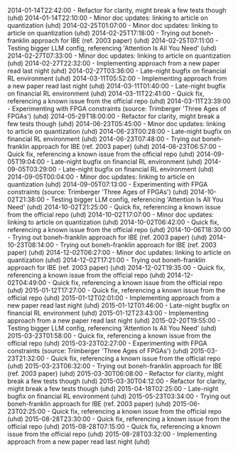 2014-01-14T22:42:00 - Refactor for clarity, might break a few tests though (uhd)
2014-01-14T22:10:00 - Minor doc updates: linking to article on quantization (uhd)
2014-02-25T01:07:00 - Minor doc updates: linking to article on quantization (uhd)
2014-02-25T17:18:00 - Trying out boneh-franklin approach for IBE (ref. 2003 paper) (uhd)
2014-02-25T07:11:00 - Testing bigger LLM config, referencing 'Attention Is All You Need' (uhd)
2014-02-27T07:33:00 - Minor doc updates: linking to article on quantization (uhd)
2014-02-27T22:32:00 - Implementing approach from a new paper read last night (uhd)
2014-02-27T03:36:00 - Late-night bugfix on financial RL environment (uhd)
2014-03-11T05:52:00 - Implementing approach from a new paper read last night (uhd)
2014-03-11T01:40:00 - Late-night bugfix on financial RL environment (uhd)
2014-03-11T22:41:00 - Quick fix, referencing a known issue from the official repo (uhd)
2014-03-11T23:39:00 - Experimenting with FPGA constraints (source: Trimberger 'Three Ages of FPGAs') (uhd)
2014-05-29T18:00:00 - Refactor for clarity, might break a few tests though (uhd)
2014-06-23T05:45:00 - Minor doc updates: linking to article on quantization (uhd)
2014-06-23T00:28:00 - Late-night bugfix on financial RL environment (uhd)
2014-06-23T07:48:00 - Trying out boneh-franklin approach for IBE (ref. 2003 paper) (uhd)
2014-06-23T06:57:00 - Quick fix, referencing a known issue from the official repo (uhd)
2014-09-05T19:04:00 - Late-night bugfix on financial RL environment (uhd)
2014-09-05T03:29:00 - Late-night bugfix on financial RL environment (uhd)
2014-09-05T00:04:00 - Minor doc updates: linking to article on quantization (uhd)
2014-09-05T07:13:00 - Experimenting with FPGA constraints (source: Trimberger 'Three Ages of FPGAs') (uhd)
2014-10-02T21:38:00 - Testing bigger LLM config, referencing 'Attention Is All You Need' (uhd)
2014-10-02T21:25:00 - Quick fix, referencing a known issue from the official repo (uhd)
2014-10-02T17:07:00 - Minor doc updates: linking to article on quantization (uhd)
2014-10-02T06:42:00 - Quick fix, referencing a known issue from the official repo (uhd)
2014-10-06T18:30:00 - Trying out boneh-franklin approach for IBE (ref. 2003 paper) (uhd)
2014-10-23T08:14:00 - Trying out boneh-franklin approach for IBE (ref. 2003 paper) (uhd)
2014-12-02T06:27:00 - Minor doc updates: linking to article on quantization (uhd)
2014-12-02T17:21:00 - Trying out boneh-franklin approach for IBE (ref. 2003 paper) (uhd)
2014-12-02T19:35:00 - Quick fix, referencing a known issue from the official repo (uhd)
2014-12-02T04:49:00 - Quick fix, referencing a known issue from the official repo (uhd)
2015-01-12T17:27:00 - Quick fix, referencing a known issue from the official repo (uhd)
2015-01-12T02:01:00 - Implementing approach from a new paper read last night (uhd)
2015-01-12T01:46:00 - Late-night bugfix on financial RL environment (uhd)
2015-01-12T23:43:00 - Implementing approach from a new paper read last night (uhd)
2015-02-20T19:55:00 - Testing bigger LLM config, referencing 'Attention Is All You Need' (uhd)
2015-03-23T01:58:00 - Quick fix, referencing a known issue from the official repo (uhd)
2015-03-23T02:27:00 - Experimenting with FPGA constraints (source: Trimberger 'Three Ages of FPGAs') (uhd)
2015-03-23T21:32:00 - Quick fix, referencing a known issue from the official repo (uhd)
2015-03-23T06:32:00 - Trying out boneh-franklin approach for IBE (ref. 2003 paper) (uhd)
2015-03-30T06:08:00 - Refactor for clarity, might break a few tests though (uhd)
2015-03-30T04:12:00 - Refactor for clarity, might break a few tests though (uhd)
2015-04-18T02:25:00 - Late-night bugfix on financial RL environment (uhd)
2015-05-23T03:34:00 - Trying out boneh-franklin approach for IBE (ref. 2003 paper) (uhd)
2015-06-23T02:25:00 - Quick fix, referencing a known issue from the official repo (uhd)
2015-08-28T23:30:00 - Quick fix, referencing a known issue from the official repo (uhd)
2015-08-28T07:15:00 - Quick fix, referencing a known issue from the official repo (uhd)
2015-08-28T03:32:00 - Implementing approach from a new paper read last night (uhd)
